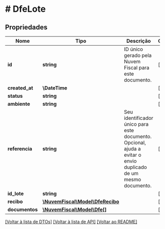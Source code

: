 # # DfeLote

## Propriedades

Nome | Tipo | Descrição | Comentários
------------ | ------------- | ------------- | -------------
**id** | **string** | ID único gerado pela Nuvem Fiscal para este documento. | [optional]
**created_at** | **\DateTime** |  | [optional]
**status** | **string** |  | [optional]
**ambiente** | **string** |  | [optional]
**referencia** | **string** | Seu identificador único para este documento. Opcional, ajuda a evitar o envio duplicado de um mesmo documento. | [optional]
**id_lote** | **string** |  | [optional]
**recibo** | [**\NuvemFiscal\Model\DfeRecibo**](DfeRecibo.md) |  | [optional]
**documentos** | [**\NuvemFiscal\Model\Dfe[]**](Dfe.md) |  | [optional]

[[Voltar à lista de DTOs]](../../README.md#models) [[Voltar à lista de API]](../../README.md#endpoints) [[Voltar ao README]](../../README.md)
